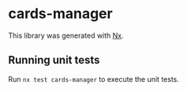 # cards-manager

This library was generated with [Nx](https://nx.dev).

## Running unit tests

Run `nx test cards-manager` to execute the unit tests.
